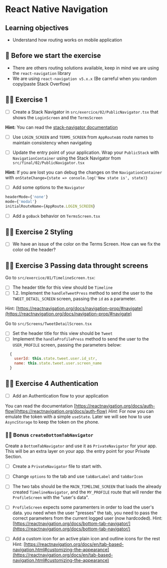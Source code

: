 # React Native Navigation

## Learning objectives

- Understand how routing works on mobile application

## 🥑 Before we start the exercise

- There are others routing solutions available, keep in mind we are using the `react-navigation` library
- We are using `react-navigation v5.x.x` (Be carreful when you random copy/paste Stack Overflow)

## 🤸‍♀️ Exercise 1

- [ ] Create a Stack Navigator in `src/exercice/02/PublicNavigator.tsx` that shows the `LoginScreen` and the `TermsScreen`

**Hint:** You can read the [stack-navigator documentation](https://reactnavigation.org/docs/stack-navigator/)

- [ ] Use `LOGIN_SCREEN` and `TERMS_SCREEN` from `AppRoute`as route names to maintain consistency when navigating

- [ ] Update the entry point of your application. Wrap your `PublicStack` with `NavigationContainer` using the Stack Navigator from `src/final/02/PublicNavigator.tsx`

**Hint:** If you are lost you can debug the changes on the `NavigationContainer` with `onStateChange={state => console.log('New state is', state)}`

- [ ] Add some options to the `Navigator`

```javascript
headerMode={'none'}
mode={'modal'}
initialRouteName={AppRoute.LOGIN_SCREEN}
```

- [ ] Add a `goBack` behavior on `TermsScreen.tsx`

## 🤸‍♀️ Exercise 2 Styling

- [ ] We have an issue of the color on the Terms Screen. How can we fix the color od the header?

## 🤸‍♀️ Exercise 3 Passing data throught screens

Go to `src/exercice/01/TimelineScreen.tsx`:

- [ ] The header title for this view should be `Timeline`
- [ ] 1.2. Implement the `handleTweetPress` method to send the user to the `TWEET_DETAIL_SCREEN` screen, passing the `id` as a parameter.

Hint: [https://reactnavigation.org/docs/navigation-prop/#navigate](https://reactnavigation.org/docs/navigation-prop/#navigate)

Go to `src/Screens/TweetDetailScreen.tsx`

- [ ] Set the header title for this view should be `Tweet`
- [ ] Implement the `handleProfilePress` method to send the user to the `USER_PROFILE` screen, passing the parameters below:

```javascript
  {
    userId: this.state.tweet.user.id_str,
    name: this.state.tweet.user.screen_name
  }
```

## 🤸‍♀️ Exercise 4 Authentication

- [ ] Add an Authentication flow to your application

You can read the documentation [https://reactnavigation.org/docs/auth-flow](https://reactnavigation.org/docs/auth-flow)
_Hint:_ For now you can emulate the token with a simple `useState`. Later we will see how to use `AsyncStorage` to keep the token on the phone.

### 🏋️‍♀️ Bonus `createBottomTabNavigator`

Create a `BottomTabNavigator` and use it as `PrivateNavigator` for your app. This will be an extra layer on your app. the entry point for your Private Section.

- [ ] Create a `PrivateNavigator` file to start with.
- [ ] Change `options` to the tab and use `tabBarLabel` and `tabBarIcon`
- [ ] The two tabs should be the `MAIN_TIMELINE_SCREEN` that loads the already created `TimelineNavigator`, and the `MY_PROFILE` route that will render the `ProfileScreen` with the "user's data".
- [ ] `ProfileScreen` expects some paramenters in order to load the user's data. you need when the user "presses"
      the tab, you need to pass the correct parameters from the current logged user (now hardcoded). Hint: [https://reactnavigation.org/docs/bottom-tab-navigator/](https://reactnavigation.org/docs/bottom-tab-navigator/)

- [ ] Add a custom icon for an active plain icon and outline icons for the rest
      Hint: [https://reactnavigation.org/docs/en/tab-based-navigation.html#customizing-the-appearance](https://reactnavigation.org/docs/en/tab-based-navigation.html#customizing-the-appearance)
